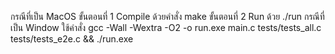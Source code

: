 กรณีที่เป็น MacOS
ขั้นตอนที่ 1 Compile ด้วยคำสั่ง make
ขั้นตอนที่ 2 Run ด้วย ./run
กรณีที่เป็น Window
ใช้คำสั่ง gcc -Wall -Wextra -O2 -o run.exe main.c tests/tests_all.c tests/tests_e2e.c && ./run.exe